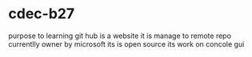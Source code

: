 # cdec-b27
purpose to learning
git hub is a website 
it is manage to remote repo
currentlly owner by microsoft 
its is open source its work on concole gui
